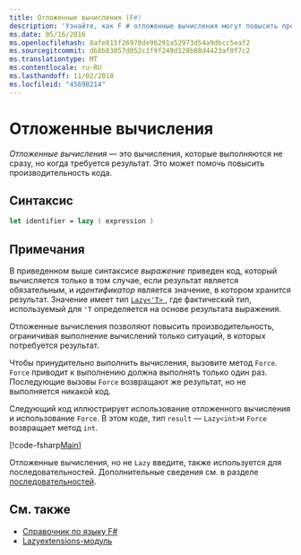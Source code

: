 ```yaml
---
title: Отложенные вычисления (F#)
description: 'Узнайте, как F # отложенные вычисления могут повысить производительность приложений и библиотек.'
ms.date: 05/16/2016
ms.openlocfilehash: 8afe815f26978de96291a52973d54a9dbcc5eaf2
ms.sourcegitcommit: db8b83057d052c1f9f249d128b08d4423af0f7c2
ms.translationtype: MT
ms.contentlocale: ru-RU
ms.lasthandoff: 11/02/2018
ms.locfileid: "45698214"
---
```

# <a name="lazy-computations"></a>Отложенные вычисления

*Отложенные вычисления* — это вычисления, которые выполняются не сразу, но когда требуется результат. Это может помочь повысить производительность кода.

## <a name="syntax"></a>Синтаксис

```fsharp
let identifier = lazy ( expression )
```

## <a name="remarks"></a>Примечания

В приведенном выше синтаксисе *выражение* приведен код, который вычисляется только в том случае, если результат является обязательным, и *идентификатор* является значение, в котором хранится результат. Значение имеет тип [ `Lazy<'T>` ](https://msdn.microsoft.com/library/b29d0af5-6efb-4a55-a278-2662a4ecc489), где фактический тип, используемый для `'T` определяется на основе результата выражения.

Отложенные вычисления позволяют повысить производительность, ограничивая выполнение вычислений только ситуаций, в которых потребуется результат.

Чтобы принудительно выполнить вычисления, вызовите метод `Force`. `Force` приводит к выполнению должна выполнять только один раз. Последующие вызовы `Force` возвращают же результат, но не выполняется никакой код.

Следующий код иллюстрирует использование отложенного вычисления и использование `Force`. В этом коде, тип `result` — `Lazy<int>`и `Force` возвращает метод `int`.

[!code-fsharp[Main](../../../samples/snippets/fsharp/lang-ref-2/snippet73011.fs)]

Отложенные вычисления, но не `Lazy` введите, также используется для последовательностей. Дополнительные сведения см. в разделе [последовательностей](sequences.md).

## <a name="see-also"></a>См. также

- [Справочник по языку F#](index.md)
- [Lazyextensions-модуль](https://msdn.microsoft.com/library/86671f40-84a0-402a-867d-ae596218d948)
